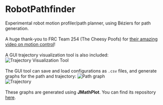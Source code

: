 # RobotPathfinder
Experimental robot motion profiler/path planner, using B&#xe9;ziers for path generation.<br>
<br>
A huge thank-you to FRC Team 254 (The Cheesy Poofs) for <a href="https://youtu.be/8319J1BEHwM">their amazing video on motion control</a>!<br>
<br>
A GUI trajectory visualization tool is also included:
![Trajectory Visualization Tool](http://tylertian123.github.io/images/RobotPathfinder/trajectoryvisualizationtool.png)<br><br>
The GUI tool can save and load configurations as `.csv` files, and generate graphs for the path and trajectory:
![Path graph](http://tylertian123.github.io/images/RobotPathfinder/generatedpath1.png)<br>
![Trajectory](http://tylertian123.github.io/images/RobotPathfinder/generatedtrajectory1.png)<br><br>
These graphs are generated using <b>JMathPlot</b>. You can find its repository <a href="https://github.com/yannrichet/jmathplot">here</a>.<br>
